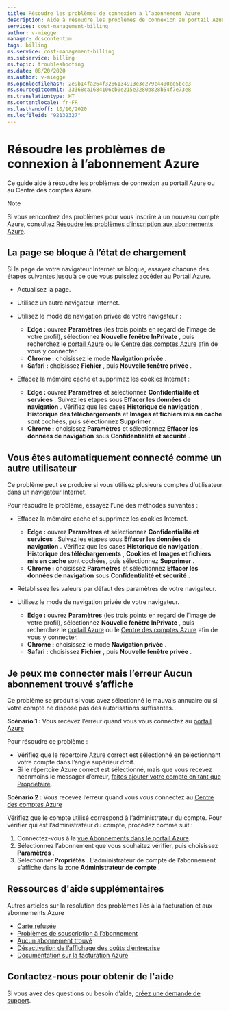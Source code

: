 ```yaml
---
title: Résoudre les problèmes de connexion à l’abonnement Azure
description: Aide à résoudre les problèmes de connexion au portail Azure ou au Centre des comptes Azure.
services: cost-management-billing
author: v-miegge
manager: dcscontentpm
tags: billing
ms.service: cost-management-billing
ms.subservice: billing
ms.topic: troubleshooting
ms.date: 08/20/2020
ms.author: v-miegge
ms.openlocfilehash: 2e9b14fa264f3286134913e3c279c4400ce5bcc3
ms.sourcegitcommit: 33368ca1684106cb0e215e3280b828b54f7e73e8
ms.translationtype: HT
ms.contentlocale: fr-FR
ms.lasthandoff: 10/16/2020
ms.locfileid: "92132327"
---
```

# <a name="troubleshoot-azure-subscription-sign-in-issues"></a>Résoudre les problèmes de connexion à l’abonnement Azure

Ce guide aide à résoudre les problèmes de connexion au portail Azure ou au Centre des comptes Azure.

> [!NOTE]
> Si vous rencontrez des problèmes pour vous inscrire à un nouveau compte Azure, consultez [Résoudre les problèmes d’inscription aux abonnements Azure](./troubleshoot-azure-sign-up.md).

## <a name="page-hangs-in-the-loading-status"></a>La page se bloque à l’état de chargement

Si la page de votre navigateur Internet se bloque, essayez chacune des étapes suivantes jusqu’à ce que vous puissiez accéder au Portail Azure.

- Actualisez la page.
- Utilisez un autre navigateur Internet.
- Utilisez le mode de navigation privée de votre navigateur :

   - **Edge :** ouvrez **Paramètres** (les trois points en regard de l’image de votre profil), sélectionnez **Nouvelle fenêtre InPrivate** , puis recherchez le [portail Azure](https://portal.azure.com/) ou le [Centre des comptes Azure](https://account.azure.com/Subscriptions) afin de vous y connecter. 
   - **Chrome :** choisissez le mode **Navigation privée** .
   - **Safari :** choisissez **Fichier** , puis **Nouvelle fenêtre privée** .

- Effacez la mémoire cache et supprimez les cookies Internet :

   - **Edge :** ouvrez **Paramètres** et sélectionnez **Confidentialité et services** . Suivez les étapes sous **Effacer les données de navigation** . Vérifiez que les cases **Historique de navigation** , **Historique des téléchargements** et **Images et fichiers mis en cache** sont cochées, puis sélectionnez **Supprimer** .
   - **Chrome :** choisissez **Paramètres** et sélectionnez **Effacer les données de navigation** sous **Confidentialité et sécurité** .

## <a name="you-are-automatically-signed-in-as-a-different-user"></a>Vous êtes automatiquement connecté comme un autre utilisateur

Ce problème peut se produire si vous utilisez plusieurs comptes d’utilisateur dans un navigateur Internet.

Pour résoudre le problème, essayez l’une des méthodes suivantes :

- Effacez la mémoire cache et supprimez les cookies Internet.

   - **Edge :** ouvrez **Paramètres** et sélectionnez **Confidentialité et services** . Suivez les étapes sous **Effacer les données de navigation** . Vérifiez que les cases **Historique de navigation** , **Historique des téléchargements** , **Cookies** et **Images et fichiers mis en cache** sont cochées, puis sélectionnez **Supprimer** .
   - **Chrome :** choisissez **Paramètres** et sélectionnez **Effacer les données de navigation** sous **Confidentialité et sécurité** .
- Rétablissez les valeurs par défaut des paramètres de votre navigateur.
- Utilisez le mode de navigation privée de votre navigateur. 
   - **Edge :** ouvrez **Paramètres** (les trois points en regard de l’image de votre profil), sélectionnez **Nouvelle fenêtre InPrivate** , puis recherchez le [portail Azure](https://portal.azure.com/) ou le [Centre des comptes Azure](https://account.azure.com/Subscriptions) afin de vous y connecter. 
   - **Chrome :** choisissez le mode **Navigation privée** .
   - **Safari :** choisissez **Fichier** , puis **Nouvelle fenêtre privée** .

## <a name="i-can-sign-in-but-i-see-the-error-no-subscriptions-found"></a>Je peux me connecter mais l’erreur Aucun abonnement trouvé s’affiche

Ce problème se produit si vous avez sélectionné le mauvais annuaire ou si votre compte ne dispose pas des autorisations suffisantes.

**Scénario 1 :** Vous recevez l’erreur quand vous vous connectez au [portail Azure](https://portal.azure.com/)

Pour résoudre ce problème :

- Vérifiez que le répertoire Azure correct est sélectionné en sélectionnant votre compte dans l’angle supérieur droit.
- Si le répertoire Azure correct est sélectionné, mais que vous recevez néanmoins le messager d’erreur, [faites ajouter votre compte en tant que Propriétaire](./add-change-subscription-administrator.md).

**Scénario 2 :** Vous recevez l’erreur quand vous vous connectez au [Centre des comptes Azure](https://account.windowsazure.com/Subscriptions)

Vérifiez que le compte utilisé correspond à l’administrateur du compte. Pour vérifier qui est l’administrateur du compte, procédez comme suit :

1.  Connectez-vous à la [vue Abonnements dans le portail Azure](https://portal.azure.com/#blade/Microsoft_Azure_Billing/SubscriptionsBlade).
1.  Sélectionnez l’abonnement que vous souhaitez vérifier, puis choisissez **Paramètres** .
1.  Sélectionner **Propriétés** . L’administrateur de compte de l’abonnement s’affiche dans la zone **Administrateur de compte** .

## <a name="additional-help-resources"></a>Ressources d'aide supplémentaires

Autres articles sur la résolution des problèmes liés à la facturation et aux abonnements Azure

- [Carte refusée](./troubleshoot-declined-card.md)
- [Problèmes de souscription à l’abonnement](./troubleshoot-azure-sign-up.md)
- [Aucun abonnement trouvé](./no-subscriptions-found.md)
- [Désactivation de l’affichage des coûts d’entreprise](./enterprise-mgmt-grp-troubleshoot-cost-view.md)
- [Documentation sur la facturation Azure](../index.yml)

## <a name="contact-us-for-help"></a>Contactez-nous pour obtenir de l'aide

Si vous avez des questions ou besoin d’aide, [créez une demande de support](https://ms.portal.azure.com/#blade/Microsoft_Azure_Support/HelpAndSupportBlade/newsupportrequest).